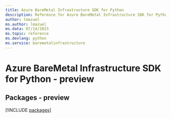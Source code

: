 ```yaml
---
title: Azure BareMetal Infrastructure SDK for Python
description: Reference for Azure BareMetal Infrastructure SDK for Python
author: lmazuel
ms.author: lmazuel
ms.data: 07/14/2023
ms.topic: reference
ms.devlang: python
ms.service: baremetalinfrastructure
---
```

# Azure BareMetal Infrastructure SDK for Python - preview
## Packages - preview
[!INCLUDE [packages](baremetal-infrastructure-index.md)]